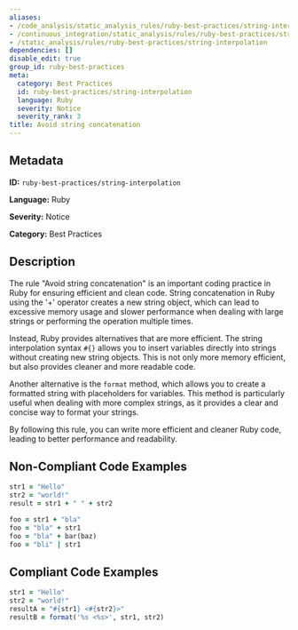 ```yaml
---
aliases:
- /code_analysis/static_analysis_rules/ruby-best-practices/string-interpolation
- /continuous_integration/static_analysis/rules/ruby-best-practices/string-interpolation
- /static_analysis/rules/ruby-best-practices/string-interpolation
dependencies: []
disable_edit: true
group_id: ruby-best-practices
meta:
  category: Best Practices
  id: ruby-best-practices/string-interpolation
  language: Ruby
  severity: Notice
  severity_rank: 3
title: Avoid string concatenation
---
```

<!--  SOURCED FROM https://github.com/DataDog/datadog-static-analyzer-rule-docs -->


## Metadata
**ID:** `ruby-best-practices/string-interpolation`

**Language:** Ruby

**Severity:** Notice

**Category:** Best Practices

## Description
The rule "Avoid string concatenation" is an important coding practice in Ruby for ensuring efficient and clean code. String concatenation in Ruby using the '+' operator creates a new string object, which can lead to excessive memory usage and slower performance when dealing with large strings or performing the operation multiple times.

Instead, Ruby provides alternatives that are more efficient. The string interpolation syntax `#{}` allows you to insert variables directly into strings without creating new string objects. This is not only more memory efficient, but also provides cleaner and more readable code.

Another alternative is the `format` method, which allows you to create a formatted string with placeholders for variables. This method is particularly useful when dealing with more complex strings, as it provides a clear and concise way to format your strings.

By following this rule, you can write more efficient and cleaner Ruby code, leading to better performance and readability.

## Non-Compliant Code Examples
```ruby
str1 = "Hello"
str2 = "world!"
result = str1 + " " + str2

foo = str1 + "bla"
foo = "bla" + str1
foo = "bla" + bar(baz)
foo = "bli" | str1
```

## Compliant Code Examples
```ruby
str1 = "Hello"
str2 = "world!"
resultA = "#{str1} <#{str2}>"
resultB = format('%s <%s>', str1, str2)
```
